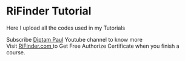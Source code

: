 # RiFinder Tutorial
Here I upload all the codes used in my Tutorials


Subscribe <a href="https://www.youtube.com/channel/UC_N4SzcXQDWLcs_Q_4aiGUw/">Diptam Paul</a> Youtube channel to know more
<br>
Visit <a href="http://rifinder.com/"> RiFinder.com </a> to Get Free Authorize Certificate when you finish a course.
